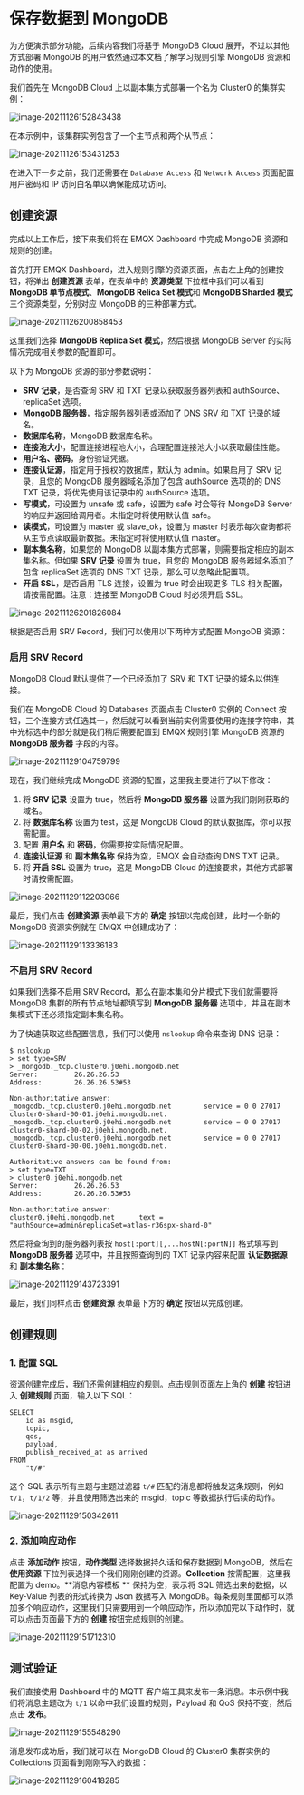 # 保存数据到 MongoDB

为方便演示部分功能，后续内容我们将基于 MongoDB Cloud 展开，不过以其他方式部署 MongoDB 的用户依然通过本文档了解学习规则引擎 MongoDB 资源和动作的使用。

我们首先在 MongoDB Cloud 上以副本集方式部署一个名为 Cluster0 的集群实例：

![image-20211126152843438](./assets/rule-engine/mongo_data_to_store1.png)

在本示例中，该集群实例包含了一个主节点和两个从节点：

![image-20211126153431253](./assets/rule-engine/mongo_data_to_store2.png)

在进入下一步之前，我们还需要在 `Database Access` 和 `Network Access` 页面配置用户密码和 IP 访问白名单以确保能成功访问。

## 创建资源

完成以上工作后，接下来我们将在 EMQX Dashboard 中完成 MongoDB 资源和规则的创建。

首先打开 EMQX Dashboard，进入规则引擎的资源页面，点击左上角的创建按钮，将弹出 **创建资源** 表单，在表单中的 **资源类型** 下拉框中我们可以看到 **MongoDB 单节点模式**、**MongoDB Relica Set 模式**和 **MongoDB Sharded 模式**三个资源类型，分别对应 MongoDB 的三种部署方式。

![image-20211126200858453](./assets/rule-engine/mongo_data_to_store3.png)

这里我们选择 **MongoDB Replica Set 模式**，然后根据 MongoDB Server 的实际情况完成相关参数的配置即可。

以下为 MongoDB 资源的部分参数说明：

- **SRV 记录**，是否查询 SRV 和 TXT 记录以获取服务器列表和 authSource、replicaSet 选项。
- **MongoDB 服务器**，指定服务器列表或添加了 DNS SRV 和 TXT 记录的域名。
- **数据库名称**，MongoDB 数据库名称。
- **连接池大小**，配置连接进程池大小，合理配置连接池大小以获取最佳性能。
- **用户名、密码**，身份验证凭据。
- **连接认证源**，指定用于授权的数据库，默认为 admin。如果启用了 SRV 记录，且您的 MongoDB 服务器域名添加了包含 authSource 选项的的 DNS TXT 记录，将优先使用该记录中的 authSource 选项。
- **写模式**，可设置为 unsafe 或 safe，设置为 safe 时会等待 MongoDB Server 的响应并返回给调用者。未指定时将使用默认值 safe。
- **读模式**，可设置为 master 或 slave_ok，设置为 master 时表示每次查询都将从主节点读取最新数据。未指定时将使用默认值 master。
- **副本集名称**，如果您的 MongoDB 以副本集方式部署，则需要指定相应的副本集名称。但如果 **SRV 记录** 设置为 true，且您的 MongoDB 服务器域名添加了包含 replicaSet 选项的 DNS TXT 记录，那么可以忽略此配置项。
- **开启 SSL**，是否启用 TLS 连接，设置为 true 时会出现更多 TLS 相关配置，请按需配置。注意：连接至 MongoDB Cloud 时必须开启 SSL。

![image-20211126201826084](./assets/rule-engine/mongo_data_to_store4.png)

根据是否启用 SRV Record，我们可以使用以下两种方式配置 MongoDB 资源：

### 启用 SRV Record

MongoDB Cloud 默认提供了一个已经添加了 SRV 和 TXT 记录的域名以供连接。

我们在 MongoDB Cloud 的 Databases 页面点击 Cluster0 实例的 Connect 按钮，三个连接方式任选其一，然后就可以看到当前实例需要使用的连接字符串，其中光标选中的部分就是我们稍后需要配置到 EMQX 规则引擎 MongoDB 资源的 **MongoDB 服务器** 字段的内容。

![image-20211129104759799](./assets/rule-engine/mongo_data_to_store5.png)

现在，我们继续完成 MongoDB 资源的配置，这里我主要进行了以下修改：

1. 将 **SRV 记录** 设置为 true，然后将 **MongoDB 服务器** 设置为我们刚刚获取的域名。
2. 将 **数据库名称** 设置为 test，这是 MongoDB Cloud 的默认数据库，你可以按需配置。
3. 配置 **用户名** 和 **密码**，你需要按实际情况配置。
4. **连接认证源** 和 **副本集名称** 保持为空，EMQX 会自动查询 DNS TXT 记录。
5. 将 **开启 SSL** 设置为 true，这是 MongoDB Cloud 的连接要求，其他方式部署时请按需配置。

![image-20211129112203066](./assets/rule-engine/mongo_data_to_store6.png)

最后，我们点击 **创建资源** 表单最下方的 **确定** 按钮以完成创建，此时一个新的 MongoDB 资源实例就在 EMQX 中创建成功了：

![image-20211129113336183](./assets/rule-engine/mongo_data_to_store7.png)

### 不启用 SRV Record

如果我们选择不启用 SRV Record，那么在副本集和分片模式下我们就需要将 MongoDB 集群的所有节点地址都填写到 **MongoDB 服务器** 选项中，并且在副本集模式下还必须指定副本集名称。

为了快速获取这些配置信息，我们可以使用 `nslookup` 命令来查询 DNS 记录：

```
$ nslookup
> set type=SRV 
> _mongodb._tcp.cluster0.j0ehi.mongodb.net
Server:         26.26.26.53
Address:        26.26.26.53#53

Non-authoritative answer:
_mongodb._tcp.cluster0.j0ehi.mongodb.net        service = 0 0 27017 cluster0-shard-00-01.j0ehi.mongodb.net.
_mongodb._tcp.cluster0.j0ehi.mongodb.net        service = 0 0 27017 cluster0-shard-00-02.j0ehi.mongodb.net.
_mongodb._tcp.cluster0.j0ehi.mongodb.net        service = 0 0 27017 cluster0-shard-00-00.j0ehi.mongodb.net.

Authoritative answers can be found from:
> set type=TXT 
> cluster0.j0ehi.mongodb.net
Server:         26.26.26.53
Address:        26.26.26.53#53

Non-authoritative answer:
cluster0.j0ehi.mongodb.net      text = "authSource=admin&replicaSet=atlas-r36spx-shard-0"
```

然后将查询到的服务器列表按 `host[:port][,...hostN[:portN]]` 格式填写到 **MongoDB 服务器** 选项中，并且按照查询到的 TXT 记录内容来配置 **认证数据源** 和 **副本集名称**：

![image-20211129143723391](./assets/rule-engine/mongo_data_to_store8.png)

最后，我们同样点击 **创建资源** 表单最下方的 **确定** 按钮以完成创建。

## 创建规则

### 1. 配置 SQL

资源创建完成后，我们还需创建相应的规则。点击规则页面左上角的 **创建** 按钮进入 **创建规则** 页面，输入以下 SQL：

```
SELECT
	id as msgid,
	topic,
	qos,
	payload,
	publish_received_at as arrived
FROM
	"t/#"
```

这个 SQL 表示所有主题与主题过滤器 `t/#` 匹配的消息都将触发这条规则，例如 `t/1`，`t/1/2` 等，并且使用筛选出来的 msgid，topic 等数据执行后续的动作。

![image-20211129150342611](./assets/rule-engine/mongo_data_to_store9.png)

### 2. 添加响应动作

点击 **添加动作** 按钮，**动作类型** 选择数据持久话和保存数据到 MongoDB，然后在 **使用资源** 下拉列表选择一个我们刚刚创建的资源。**Collection** 按需配置，这里我配置为 demo。**消息内容模板 ** 保持为空，表示将 SQL 筛选出来的数据，以 Key-Value 列表的形式转换为 Json 数据写入 MongoDB。每条规则里面都可以添加多个响应动作，这里我们只需要用到一个响应动作，所以添加完以下动作时，就可以点击页面最下方的 **创建** 按钮完成规则的创建。

![image-20211129151712310](./assets/rule-engine/mongo_data_to_store10.png)

## 测试验证

我们直接使用 Dashboard 中的 MQTT 客户端工具来发布一条消息。本示例中我们将消息主题改为 `t/1` 以命中我们设置的规则，Payload 和 QoS 保持不变，然后点击 **发布**。

![image-20211129155548290](./assets/rule-engine/mongo_data_to_store11.png)

消息发布成功后，我们就可以在 MongoDB Cloud 的 Cluster0 集群实例的 Collections 页面看到刚刚写入的数据：

![image-20211129160418285](./assets/rule-engine/mongo_data_to_store12.png)



